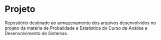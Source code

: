 # Projeto
Repostiório destinado ao armazenamento dos arquivos desenvolvidos no projeto da matéria de Probalidade e Estatistica do Curso de Análise e Desenvolvimento de Sistemas.

